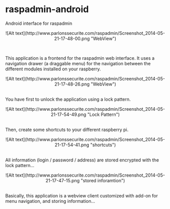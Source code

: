 raspadmin-android
=================

Android interface for raspadmin<br />
<p align="center">![Alt text](http://www.parlonssecurite.com/raspadmin/Screenshot_2014-05-21-17-48-00.png "WebView")</p><br />

This application is a frontend for the raspadmin web interface. It uses a navigation drawer (a draggable menu) for the navigation between the different modules installed on your raspberry. <br />
<p align="center">![Alt text](http://www.parlonssecurite.com/raspadmin/Screenshot_2014-05-21-17-48-26.png "WebView")</p><br />
You have first to unlock the application using a lock pattern.<br />
<p align="center">![Alt text](http://www.parlonssecurite.com/raspadmin/Screenshot_2014-05-21-17-54-49.png "Lock Pattern")</p><br />
Then, create some shortcuts to your different raspberry pi. <br />
<p align="center">![Alt text](http://www.parlonssecurite.com/raspadmin/Screenshot_2014-05-21-17-54-41.png "shortcuts")</p><br />
All information (login / password / address) are stored encrypted with the lock pattern...<br />
<p align="center">![Alt text](http://www.parlonssecurite.com/raspadmin/Screenshot_2014-05-21-17-47-15.png "stored inforamtion")</p><br />
Basically, this application is a webview client customized with add-on for menu navigation, and storing information...


